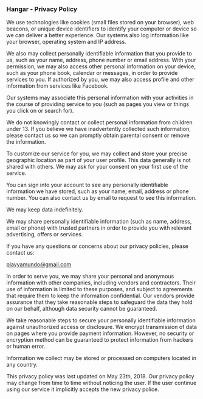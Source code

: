 ### Hangar - Privacy Policy

We use technologies like cookies (small files stored on your browser), web beacons, or unique device identifiers 
to identify your computer or device so we can deliver a better experience. Our systems also log information 
like your browser, operating system and IP address.

We also may collect personally identifiable information that you provide to us, such as your name, address, 
phone number or email address. With your permission, we may also access other personal information on your device, 
such as your phone book, calendar or messages, in order to provide services to you. If authorized by you, we may 
also access profile and other information from services like Facebook.

Our systems may associate this personal information with your activities in the course of providing service to 
you (such as pages you view or things you click on or search for).

We do not knowingly contact or collect personal information from children under 13. If you believe we have 
inadvertently collected such information, please contact us so we can promptly obtain parental consent or 
remove the information.

To customize our service for you, we may collect and store your precise geographic location as part of your 
user profile. This data generally is not shared with others. We may ask for your consent on your first use 
of the service.

You can sign into your account to see any personally identifiable information we have stored, such as your 
name, email, address or phone number. You can also contact us by email to request to see this information.

We may keep data indefinitely.

We may share personally identifiable information (such as name, address, email or phone) with trusted partners 
in order to provide you with relevant advertising, offers or services.

If you have any questions or concerns about our privacy policies, please contact us:

playyamundo@gmail.com

In order to serve you, we may share your personal and anonymous information with other companies, including 
vendors and contractors. Their use of information is limited to these purposes, and subject to agreements that 
require them to keep the information confidential. Our vendors provide assurance that they take reasonable steps 
to safeguard the data they hold on our behalf, although data security cannot be guaranteed.

We take reasonable steps to secure your personally identifiable information against unauthorized access or 
disclosure. We encrypt transmission of data on pages where you provide payment information. However, no security 
or encryption method can be guaranteed to protect information from hackers or human error.

Information we collect may be stored or processed on computers located in any country.

This privacy policy was last updated on May 23th, 2018. Our privacy policy may change from time to time without 
noticing the user. If the user continue using our service it implicitly accepts the new privacy police.

